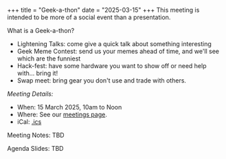 +++
title = "Geek-a-thon"
date = "2025-03-15"
+++
This meeting is intended to be more of a social event than a presentation.

What is a Geek-a-thon?

* Lightening Talks: come give a quick talk about something interesting
* Geek Meme Contest: send us your memes ahead of time, and we'll see which are the funniest
* Hack-fest: have some hardware you want to show off or need help with... bring it!
* Swap meet: bring gear you don't use and trade with others.

_Meeting Details:_
* When: 15 March 2025, 10am to Noon
* Where: See our [meetings page](/meetings).
* iCal: [.ics](/ics/novalug-mar-25.ics)

Meeting Notes: TBD

Agenda Slides: TBD
